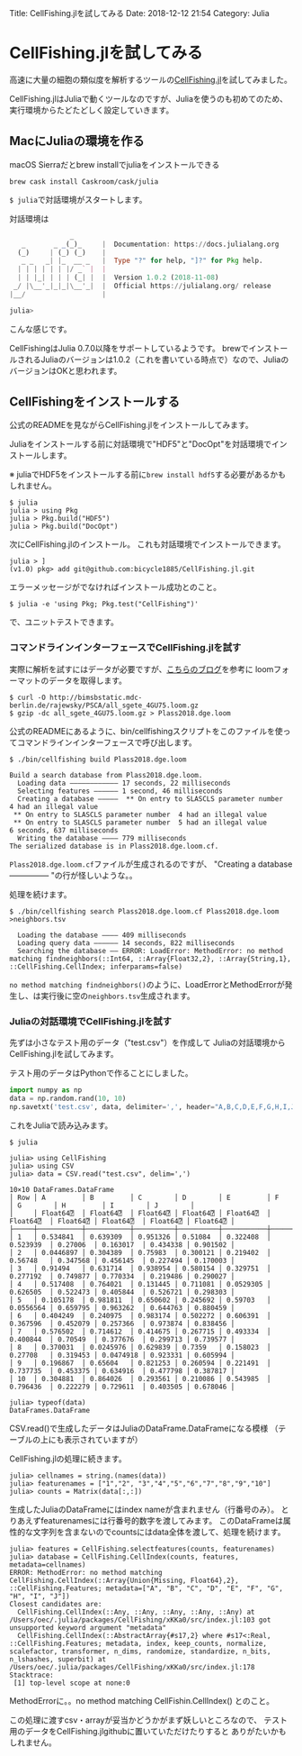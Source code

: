 Title: CellFishing.jlを試してみる
Date: 2018-12-12 21:54
Category: Julia

# CellFishing.jlを試してみる

高速に大量の細胞の類似度を解析するツールの[CellFishing.jl](https://github.com/bicycle1885/CellFishing.jl)を試してみました。


CellFishing.jlはJuliaで動くツールなのですが、Juliaを使うのも初めてのため、実行環境からたどたどしく設定していきます。


## MacにJuliaの環境を作る

macOS Sierraだとbrew installでjuliaをインストールできる

```
brew cask install Caskroom/cask/julia
```

`$ julia`で対話環境がスタートします。

対話環境は

```julia
               _
   _       _ _(_)_     |  Documentation: https://docs.julialang.org
  (_)     | (_) (_)    |
   _ _   _| |_  __ _   |  Type "?" for help, "]?" for Pkg help.
  | | | | | | |/ _` |  |
  | | |_| | | | (_| |  |  Version 1.0.2 (2018-11-08)
 _/ |\__'_|_|_|\__'_|  |  Official https://julialang.org/ release
|__/                   |

julia> 
```
こんな感じです。

CellFishingはJulia 0.7.0以降をサポートしているようです。
brewでインストールされるJuliaのバージョンは1.0.2（これを書いている時点で）なので、JuliaのバージョンはOKと思われます。

## CellFishingをインストールする

公式のREADMEを見ながらCellFishing.jlをインストールしてみます。

Juliaをインストールする前に対話環境で"HDF5"と"DocOpt"を対話環境でインストールします。

※ juliaでHDF5をインストールする前に`brew install hdf5`する必要があるかもしれません。
```
$ julia
julia > using Pkg
julia > Pkg.build("HDF5")
julia > Pkg.build("DocOpt")
```

次にCellFishing.jlのインストール。
これも対話環境でインストールできます。

```
julia > ]
(v1.0) pkg> add git@github.com:bicycle1885/CellFishing.jl.git
```
エラーメッセージがでなければインストール成功とのこと。

```
$ julia -e 'using Pkg; Pkg.test("CellFishing")'
```
で、ユニットテストできます。

### コマンドラインインターフェースでCellFishing.jlを試す


実際に解析を試すにはデータが必要ですが、[こちらのブログ](https://bonohu.github.io/cellfishing.html)を参考に
loomフォーマットのデータを取得します。

```
$ curl -O http://bimsbstatic.mdc-berlin.de/rajewsky/PSCA/all_sgete_4GU75.loom.gz 
$ gzip -dc all_sgete_4GU75.loom.gz > Plass2018.dge.loom
```

公式のREADMEにあるように、bin/cellfishingスクリプトをこのファイルを使ってコマンドラインインターフェースで呼び出します。

```
$ ./bin/cellfishing build Plass2018.dge.loom

Build a search database from Plass2018.dge.loom.
  Loading data ―――――――――――― 17 seconds, 22 milliseconds
  Selecting features ―――――― 1 second, 46 milliseconds
  Creating a database ―――――  ** On entry to SLASCLS parameter number  4 had an illegal value
 ** On entry to SLASCLS parameter number  4 had an illegal value
 ** On entry to SLASCLS parameter number  5 had an illegal value
6 seconds, 637 milliseconds
  Writing the database ―――― 779 milliseconds
The serialized database is in Plass2018.dge.loom.cf.
```
`Plass2018.dge.loom.cf`ファイルが生成されるのですが、
"Creating a database ――――― "の行が怪しいような。。

処理を続けます。
```
$ ./bin/cellfishing search Plass2018.dge.loom.cf Plass2018.dge.loom >neighbors.tsv

  Loading the database ―――― 409 milliseconds
  Loading query data ―――――― 14 seconds, 822 milliseconds
  Searching the database ―― ERROR: LoadError: MethodError: no method matching findneighbors(::Int64, ::Array{Float32,2}, ::Array{String,1}, ::CellFishing.CellIndex; inferparams=false)
```
`no method matching findneighbors()`のように、LoadErrorとMethodErrorが発生し、は実行後に空の`neighbors.tsv`生成されます。


### Juliaの対話環境でCellFishing.jlを試す

先ずは小さなテスト用のデータ（"test.csv"）を作成して
Juliaの対話環境からCellFishing.jlを試してみます。

テスト用のデータはPythonで作ることにしました。

```python
import numpy as np
data = np.random.rand(10, 10)
np.savetxt('test.csv', data, delimiter=',', header="A,B,C,D,E,F,G,H,I,J", comments='')
```
これをJuliaで読み込みます。

```
$ julia

julia> using CellFishing
julia> using CSV
julia> data = CSV.read("test.csv", delim=',')

10×10 DataFrames.DataFrame
│ Row │ A         │ B         │ C        │ D        │ E         │ F         │ G        │ H         │ I        │ J        │
│     │ Float64⍰  │ Float64⍰  │ Float64⍰ │ Float64⍰ │ Float64⍰  │ Float64⍰  │ Float64⍰ │ Float64⍰  │ Float64⍰ │ Float64⍰ │
├─────┼───────────┼───────────┼──────────┼──────────┼───────────┼───────────┼──────────┼───────────┼──────────┼──────────┤
│ 1   │ 0.534841  │ 0.639309  │ 0.951326 │ 0.51084  │ 0.322408  │ 0.523939  │ 0.27006  │ 0.163017  │ 0.434338 │ 0.901502 │
│ 2   │ 0.0446897 │ 0.304389  │ 0.75983  │ 0.300121 │ 0.219402  │ 0.56748   │ 0.347568 │ 0.456145  │ 0.227494 │ 0.170003 │
│ 3   │ 0.91494   │ 0.631714  │ 0.938954 │ 0.580154 │ 0.329751  │ 0.277192  │ 0.749877 │ 0.770334  │ 0.219486 │ 0.290027 │
│ 4   │ 0.517408  │ 0.764021  │ 0.131445 │ 0.711081 │ 0.0529305 │ 0.626505  │ 0.522473 │ 0.405844  │ 0.526721 │ 0.298303 │
│ 5   │ 0.105178  │ 0.981811  │ 0.650602 │ 0.245692 │ 0.59703   │ 0.0556564 │ 0.659795 │ 0.963262  │ 0.644763 │ 0.880459 │
│ 6   │ 0.404249  │ 0.240975  │ 0.983174 │ 0.502272 │ 0.606391  │ 0.367596  │ 0.452079 │ 0.257366  │ 0.973874 │ 0.838456 │
│ 7   │ 0.576502  │ 0.714612  │ 0.414675 │ 0.267715 │ 0.493334  │ 0.400844  │ 0.70549  │ 0.377676  │ 0.299713 │ 0.739577 │
│ 8   │ 0.370031  │ 0.0245976 │ 0.629839 │ 0.7359   │ 0.158023  │ 0.27708   │ 0.319453 │ 0.0474918 │ 0.923331 │ 0.605994 │
│ 9   │ 0.196867  │ 0.65604   │ 0.821253 │ 0.260594 │ 0.221491  │ 0.737735  │ 0.453375 │ 0.634916  │ 0.477798 │ 0.387817 │
│ 10  │ 0.304881  │ 0.864026  │ 0.293561 │ 0.210086 │ 0.543985  │ 0.796436  │ 0.222279 │ 0.729611  │ 0.403505 │ 0.678046 │

julia> typeof(data)
DataFrames.DataFrame
```
CSV.read()で生成したデータはJuliaのDataFrame.DataFrameになる模様
（テーブルの上にも表示されていますが）

CellFishing.jlの処理に続きます。

```
julia> cellnames = string.(names(data))
julia> featurenames = ["1","2", "3","4","5","6","7","8","9","10"]
julia> counts = Matrix(data[:,:])

```

生成したJuliaのDataFrameにはindex nameが含まれません（行番号のみ）。
とりあえずfeaturenamesには行番号的数字を渡してみます。
このDataFrameは属性的な文字列を含まないのでcountsにはdata全体を渡して、処理を続けます。

```
julia> features = CellFishing.selectfeatures(counts, featurenames)
julia> database = CellFishing.CellIndex(counts, features, metadata=cellnames)
ERROR: MethodError: no method matching CellFishing.CellIndex(::Array{Union{Missing, Float64},2}, ::CellFishing.Features; metadata=["A", "B", "C", "D", "E", "F", "G", "H", "I", "J"])
Closest candidates are:
  CellFishing.CellIndex(::Any, ::Any, ::Any, ::Any, ::Any) at /Users/oec/.julia/packages/CellFishing/xKKa0/src/index.jl:103 got unsupported keyword argument "metadata"
  CellFishing.CellIndex(::AbstractArray{#s17,2} where #s17<:Real, ::CellFishing.Features; metadata, index, keep_counts, normalize, scalefactor, transformer, n_dims, randomize, standardize, n_bits, n_lshashes, superbit) at /Users/oec/.julia/packages/CellFishing/xKKa0/src/index.jl:178
Stacktrace:
 [1] top-level scope at none:0

```

MethodErrorに。。no method matching CellFishin.CellIndex() とのこと。

この処理に渡すcsv・arrayが妥当かどうかがまず妖しいところなので、
テスト用のデータをCellFishing.jlgithubに置いていただけたりすると
ありがたいかもしれません。




